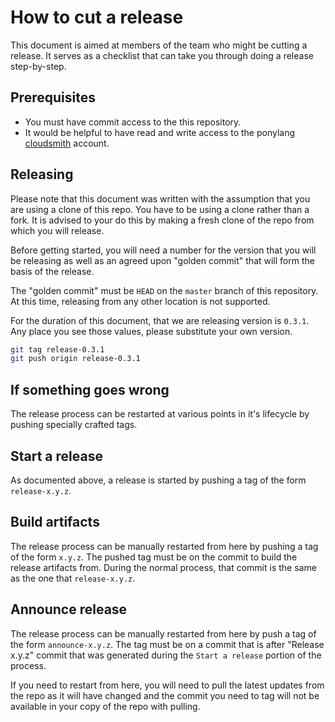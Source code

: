 # How to cut a release

This document is aimed at members of the team who might be cutting a release. It serves as a checklist that can take you through doing a release step-by-step.

## Prerequisites

* You must have commit access to the this repository.
* It would be helpful to have read and write access to the ponylang [cloudsmith](https://cloudsmith.io/) account.

## Releasing

Please note that this document was written with the assumption that you are using a clone of this repo. You have to be using a clone rather than a fork. It is advised to your do this by making a fresh clone of the repo from which you will release.

Before getting started, you will need a number for the version that you will be releasing as well as an agreed upon "golden commit" that will form the basis of the release.

The "golden commit" must be `HEAD` on the `master` branch of this repository. At this time, releasing from any other location is not supported.

For the duration of this document, that we are releasing version is `0.3.1`. Any place you see those values, please substitute your own version.

```bash
git tag release-0.3.1
git push origin release-0.3.1
```

## If something goes wrong

The release process can be restarted at various points in it's lifecycle by pushing specially crafted tags.

## Start a release

As documented above, a release is started by pushing a tag of the form `release-x.y.z`.

## Build artifacts

The release process can be manually restarted from here by pushing a tag of the form `x.y.z`. The pushed tag must be on the commit to build the release artifacts from. During the normal process, that commit is the same as the one that `release-x.y.z`.

## Announce release

The release process can be manually restarted from here by push a tag of the form `announce-x.y.z`. The tag must be on a commit that is after "Release x.y.z" commit that was generated during the `Start a release` portion of the process.

If you need to restart from here, you will need to pull the latest updates from the repo as it will have changed and the commit you need to tag will not be available in your copy of the repo with pulling.
